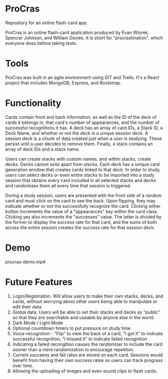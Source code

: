 # ProCras
Repository for an online flash-card app.

ProCras is an online flash-card application produced by Evan Wiorek, Spencer Johnson, and William Davies. It is short for "procrastination", which everyone does before taking tests.

# Tools
ProCras was built in an agile environment using GIT and Trello. It's a React project that includes MongoDB, Express, and Bootstrap. 

# Functionality
Cards contain front and back information, as well as the ID of the deck of cards it belongs in, that card's number of appearances, and the number of successful 
recognitions it has. A deck has an array of card IDs, a Stack ID, a Deck Name, and whether or not the deck is a unique session deck. A session deck is a chunk of data created
just when a user is studying. These persist until a user decides to remove them. Finally, a stack contains an array of deck IDs and a stack name.

Users  can create stacks with custom names, and within stacks, create decks. Decks cannot exist apart from stacks. Each deck has a unique card generation window that
creates cards linked to that deck. In order to study, users can select decks or even entire stacks to be imported into a study session that obtains every card 
included in all selected stacks and decks and randomizes them all every time that session is triggered.

During a study session, users are presented with the front side of a random card and must click on the card to see the back. Upon flipping, they may indicate whether or not
the successfully recognize the card. Clicking either button increments the value of a "appearances" key within the card class. Clicking yes also increments the "successes" 
value. The latter is divided by the former to display the success rate for that card, and the sums of both across the entire session creates the success rate for that 
session deck.

# Demo
procras-demo.mp4

# Future Features
1) Login/Registration. Will allow users to make their own stacks, decks, and cards, without worrying about other users being able to manipulate or edit their data.
2) Global data. Users will be able to set their stacks and decks as "public" so that they are searchable and useable by anyone else in the world.
3) Dark  Mode / Light Mode
4) Optional countdown timers to put pressure on study time
5) Voice-recognition - "Flip" to view the back of a card, "I got it" to indicate successful recognition,  "I missed it" to indicate failed recognition
6) Indicating a failed recongition causes the randomizer to include the card sooner than a mere randomization to encourage repetition
7) Current succeess and fail rates are stored on each card. Sessions would benefit from having their own success rates so users can track prograss over time.
8) Allowing the uploading of images and even sound clips to flash cards.
